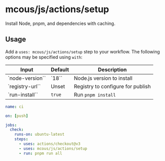 # mcous/js/actions/setup

Install Node, pnpm, and dependencies with caching.

## Usage

Add a `uses: mcous/js/actions/setup` step to your workflow. The following options may be specified using `with`:

| Input           | Default | Description                       |
| --------------- | ------- | --------------------------------- |
| `node-version`` | `18``   | Node.js version to install        |
| `registry-url`` | Unset   | Registry to configure for publish |
| `run-install``  | `true`  | Run `pnpm install`                |

```yaml
name: ci

on: [push]

jobs:
  check:
    runs-on: ubuntu-latest
    steps:
      - uses: actions/checkout@v3
      - uses: mcous/js/actions/setup
      - run: pnpm run all
```
